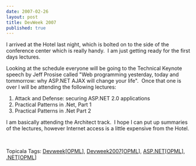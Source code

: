 ```yaml
---
date: 2007-02-26
layout: post
title: DevWeek 2007
published: true
---
```

<p>I arrived at the Hotel last night, which is bolted on to the side of the conference center which is really handy.  I am just getting ready for the first days lectures.</p> <p>Looking at the schedule everyone will be going to the Technical Keynote speech by Jeff Prosise called "Web programming yesterday, today and tommorrow: why ASP.NET AJAX will change your life".  Once that one is over I will be attending the following lectures:</p> <ol> <li>Attack and Defense: securing ASP.NET 2.0 applications</li> <li>Practical Patterns in .Net, Part 1</li> <li>Practical Patterns in .Net Part 2</li>
</ol> <p>I am basically attending the Architect track.  I hope I can put up summaries of the lectures, however Internet access is a little expensive from the Hotel.</p> <p> </p> <div class="wlWriterSmartContent" style="padding-right: 0px; display: inline; padding-left: 0px; padding-bottom: 0px; margin: 0px; padding-top: 0px;">Topicala Tags: <a href="http://www.topicala.com/tag/Devweek" rel="tag">Devweek</a>[<a href="http://www.topicala.com/opml/Devweek.opml">OPML</a>], <a href="http://www.topicala.com/tag/Devweek2007" rel="tag">Devweek2007</a>[<a href="http://www.topicala.com/opml/Devweek2007.opml">OPML</a>], <a href="http://www.topicala.com/tag/ASP.NET" rel="tag">ASP.NET</a>[<a href="http://www.topicala.com/opml/ASP.NET.opml">OPML</a>], <a href="http://www.topicala.com/tag/.NET" rel="tag">.NET</a>[<a href="http://www.topicala.com/opml/.NET.opml">OPML</a>]</div><div class="blogger-post-footer"><img class="posterous_download_image" src="https://blogger.googleusercontent.com/tracker/8109338-7357506289653290514?l=www.kinlan.co.uk%2Findex.html" height="1" alt="" width="1" /></div>


